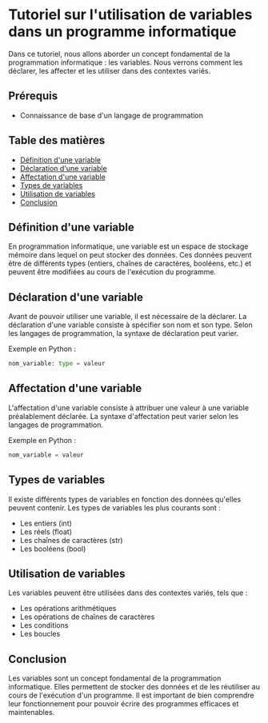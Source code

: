 # Tutoriel sur l'utilisation de variables dans un programme informatique

Dans ce tutoriel, nous allons aborder un concept fondamental de la programmation informatique : les variables. Nous verrons comment les déclarer, les affecter et les utiliser dans des contextes variés.

## Prérequis

- Connaissance de base d'un langage de programmation

## Table des matières

- [Définition d'une variable](#définition-dune-variable)
- [Déclaration d'une variable](#déclaration-dune-variable)
- [Affectation d'une variable](#affectation-dune-variable)
- [Types de variables](#types-de-variables)
- [Utilisation de variables](#utilisation-de-variables)
- [Conclusion](#conclusion)

## Définition d'une variable

En programmation informatique, une variable est un espace de stockage mémoire dans lequel on peut stocker des données. Ces données peuvent être de différents types (entiers, chaînes de caractères, booléens, etc.) et peuvent être modifiées au cours de l'exécution du programme.

## Déclaration d'une variable

Avant de pouvoir utiliser une variable, il est nécessaire de la déclarer. La déclaration d'une variable consiste à spécifier son nom et son type. Selon les langages de programmation, la syntaxe de déclaration peut varier.

Exemple en Python :
```python
nom_variable: type = valeur
```

## Affectation d'une variable

L'affectation d'une variable consiste à attribuer une valeur à une variable préalablement déclarée. La syntaxe d'affectation peut varier selon les langages de programmation.

Exemple en Python :
```python
nom_variable = valeur
```

## Types de variables

Il existe différents types de variables en fonction des données qu'elles peuvent contenir. Les types de variables les plus courants sont :

- Les entiers (int)
- Les réels (float)
- Les chaînes de caractères (str)
- Les booléens (bool)

## Utilisation de variables

Les variables peuvent être utilisées dans des contextes variés, tels que :

- Les opérations arithmétiques
- Les opérations de chaînes de caractères
- Les conditions
- Les boucles

## Conclusion

Les variables sont un concept fondamental de la programmation informatique. Elles permettent de stocker des données et de les réutiliser au cours de l'exécution d'un programme. Il est important de bien comprendre leur fonctionnement pour pouvoir écrire des programmes efficaces et maintenables.